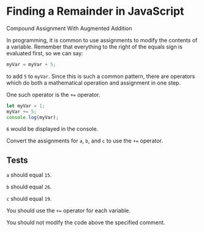 # Finding a Remainder in JavaScript

Compound Assignment With Augmented Addition

In programming, it is common to use assignments to modify the contents of a variable. Remember that everything to the right of the equals sign is evaluated first, so we can say:

```javascript
myVar = myVar + 5;
```

to add `5` to `myVar`. Since this is such a common pattern, there are operators which do both a mathematical operation and assignment in one step.

One such operator is the `+=` operator.

```javascript
let myVar = 1;
myVar += 5;
console.log(myVar);
```

`6` would be displayed in the console.

Convert the assignments for `a`, `b`, and `c` to use the `+=` operator.

## Tests

`a` should equal `15`.

`b` should equal `26`.

`c` should equal `19`.

You should use the `+=` operator for each variable.

You should not modify the code above the specified comment.
